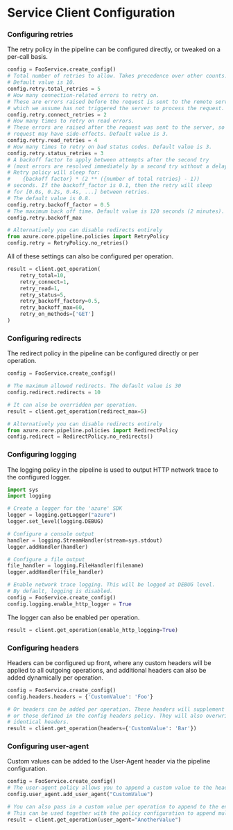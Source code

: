 # Service Client Configuration


### Configuring retries

The retry policy in the pipeline can be configured directly, or tweaked on a per-call basis.
```python
config = FooService.create_config()
# Total number of retries to allow. Takes precedence over other counts.
# Default value is 10.
config.retry.total_retries = 5
# How many connection-related errors to retry on.
# These are errors raised before the request is sent to the remote server,
# which we assume has not triggered the server to process the request. Default value is 3
config.retry.connect_retries = 2
# How many times to retry on read errors.
# These errors are raised after the request was sent to the server, so the
# request may have side-effects. Default value is 3.
config.retry.read_retries = 4
# How many times to retry on bad status codes. Default value is 3.
config.retry.status_retries = 3
# A backoff factor to apply between attempts after the second try
# (most errors are resolved immediately by a second try without a delay).
# Retry policy will sleep for:
#    {backoff factor} * (2 ** ({number of total retries} - 1))
# seconds. If the backoff_factor is 0.1, then the retry will sleep
# for [0.0s, 0.2s, 0.4s, ...] between retries.
# The default value is 0.8.
config.retry.backoff_factor = 0.5
# The maximum back off time. Default value is 120 seconds (2 minutes).
config.retry.backoff_max

# Alternatively you can disable redirects entirely
from azure.core.pipeline.policies import RetryPolicy
config.retry = RetryPolicy.no_retries()
```

All of these settings can also be configured per operation.
```python
result = client.get_operation(
    retry_total=10,
    retry_connect=1,
    retry_read=1,
    retry_status=5,
    retry_backoff_factory=0.5,
    retry_backoff_max=60,
    retry_on_methods=['GET']
)
```

### Configuring redirects

The redirect policy in the pipeline can be configured directly or per operation.
```python
config = FooService.create_config()

# The maximum allowed redirects. The default value is 30
config.redirect.redirects = 10

# It can also be overridden per operation.
result = client.get_operation(redirect_max=5)

# Alternatively you can disable redirects entirely
from azure.core.pipeline.policies import RedirectPolicy
config.redirect = RedirectPolicy.no_redirects()
```

### Configuring logging

The logging policy in the pipeline is used to output HTTP network trace to the
configured logger.

```python
import sys
import logging

# Create a logger for the 'azure' SDK
logger = logging.getLogger("azure")
logger.set_level(logging.DEBUG)

# Configure a console output
handler = logging.StreamHandler(stream=sys.stdout)
logger.addHandler(handler)

# Configure a file output
file_handler = logging.FileHandler(filename)
logger.addHandler(file_handler)

# Enable network trace logging. This will be logged at DEBUG level.
# By default, logging is disabled.
config = FooService.create_config()
config.logging.enable_http_logger = True
```
The logger can also be enabled per operation.
```python
result = client.get_operation(enable_http_logging=True)
```

### Configuring headers

Headers can be configured up front, where any custom headers will be applied to all outgoing operations, and additional headers can also be added dynamically per operation.
```python
config = FooService.create_config()
config.headers.headers = {'CustomValue': 'Foo'}

# Or headers can be added per operation. These headers will supplement existing headers
# or those defined in the config headers policy. They will also overwrite existing
# identical headers.
result = client.get_operation(headers={'CustomValue': 'Bar'})
```

### Configuring user-agent

Custom values can be added to the User-Agent header via the pipeline configuration.
```python
config = FooService.create_config()
# The user-agent policy allows you to append a custom value to the header.
config.user_agent.add_user_agent("CustomValue")

# You can also pass in a custom value per operation to append to the end of the user-agent.
# This can be used together with the policy configuration to append multiple values.
result = client.get_operation(user_agent="AnotherValue")
```
